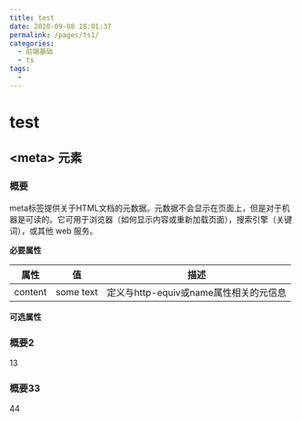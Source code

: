 ```yaml
---
title: test
date: 2020-09-08 18:01:37
permalink: /pages/ts1/
categories:
  - 前端基础
  - ts
tags: 
  - 
---
```

# test

## <meta\> 元素

### 概要

meta标签提供关于HTML文档的元数据。元数据不会显示在页面上，但是对于机器是可读的。它可用于浏览器（如何显示内容或重新加载页面），搜索引擎（关键词），或其他 web 服务。

<!-- more -->

**必要属性**

| 属性    | 值        | 描述                                   |
| ------- | --------- | -------------------------------------- |
| content | some text | 定义与http-equiv或name属性相关的元信息 |

**可选属性**
### 概要2
13
### 概要33
44